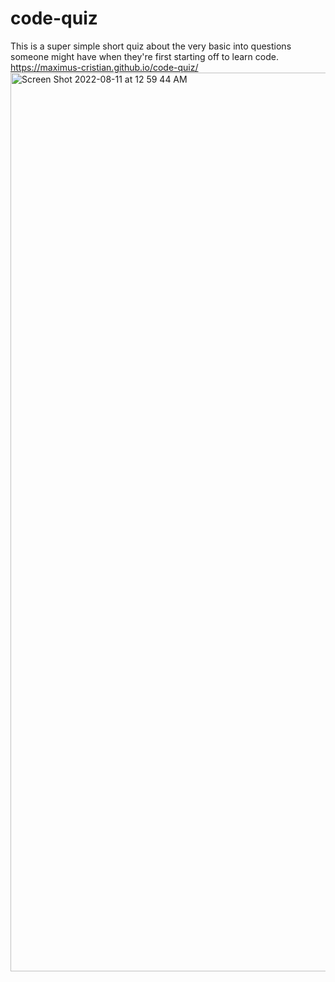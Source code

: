 # code-quiz
This is a super simple short quiz about the very basic into questions someone might have when they're first starting off to learn code.
https://maximus-cristian.github.io/code-quiz/
<img width="1438" alt="Screen Shot 2022-08-11 at 12 59 44 AM" src="https://user-images.githubusercontent.com/107002435/184089478-03227c14-7979-49fb-b5b1-87c9476ba94e.png">
